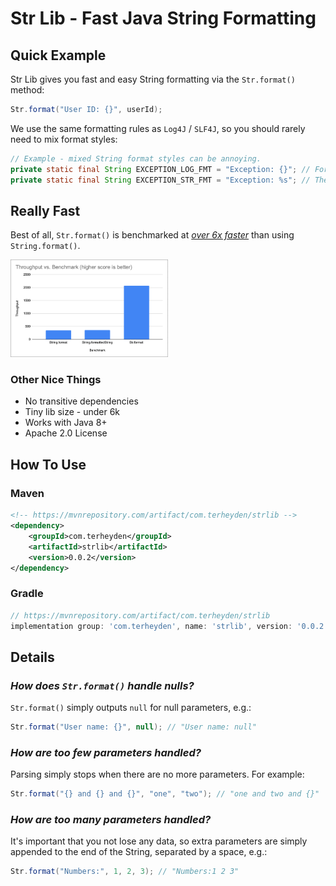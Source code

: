 # Str Lib - Fast Java String Formatting

## Quick Example

Str Lib gives you fast and easy String formatting via the `Str.format()` method:

```java
Str.format("User ID: {}", userId);
```

We use the same formatting rules as `Log4J` / `SLF4J`,
so you should rarely need to mix format styles:

```java
// Example - mixed String format styles can be annoying.
private static final String EXCEPTION_LOG_FMT = "Exception: {}"; // For logging.
private static final String EXCEPTION_STR_FMT = "Exception: %s"; // Then another for String.format() !
```

## Really Fast

Best of all, `Str.format()` is benchmarked at [_over 6x faster_](https://docs.google.com/spreadsheets/d/1JRzrd1Zg731FyFR1mDesbG92YXBgDZcpPaMTyMu6v7s/edit?usp=sharing) than using `String.format()`.

<img src="docs/strlib-graph.png" width="50%">

### Other Nice Things

- No transitive dependencies
- Tiny lib size - under 6k
- Works with Java 8+
- Apache 2.0 License

## How To Use

### Maven

```xml
<!-- https://mvnrepository.com/artifact/com.terheyden/strlib -->
<dependency>
    <groupId>com.terheyden</groupId>
    <artifactId>strlib</artifactId>
    <version>0.0.2</version>
</dependency>
```

### Gradle

```groovy
// https://mvnrepository.com/artifact/com.terheyden/strlib
implementation group: 'com.terheyden', name: 'strlib', version: '0.0.2'
```

## Details

### _How does `Str.format()` handle nulls?_

`Str.format()` simply outputs `null` for null parameters, e.g.:

```java
Str.format("User name: {}", null); // "User name: null"
```

### _How are too few parameters handled?_

Parsing simply stops when there are no more parameters. For example:

```java
Str.format("{} and {} and {}", "one", "two"); // "one and two and {}"
```

### _How are too many parameters handled?_

It's important that you not lose any data, so extra parameters are simply appended to the end of
the String, separated by a space, e.g.:

```java
Str.format("Numbers:", 1, 2, 3); // "Numbers:1 2 3"
```
